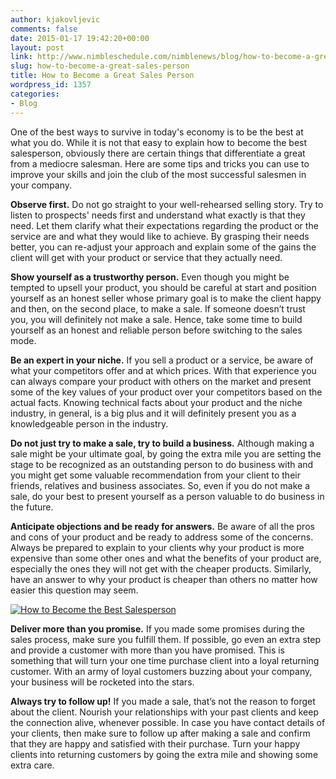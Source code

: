 ```yaml
---
author: kjakovljevic
comments: false
date: 2015-01-17 19:42:20+00:00
layout: post
link: http://www.nimbleschedule.com/nimblenews/blog/how-to-become-a-great-sales-person/
slug: how-to-become-a-great-sales-person
title: How to Become a Great Sales Person
wordpress_id: 1357
categories:
- Blog
---
```


One of the best ways to survive in today's economy is to be the best at what you do. While it is not that easy to explain how to become the best salesperson, obviously there are certain things that differentiate a great from a mediocre salesman. Here are some tips and tricks you can use to improve your skills and join the club of the most successful salesmen in your company.

**Observe first.** Do not go straight to your well-rehearsed selling story. Try to listen to prospects' needs first and understand what exactly is that they need. Let them clarify what their expectations regarding the product or the service are and what they would like to achieve. By grasping their needs better, you can re-adjust your approach and explain some of the gains the client will get with your product or service that they actually need.

**Show yourself as a trustworthy person.** Even though you might be tempted to upsell your product, you should be careful at start and position yourself as an honest  seller whose primary goal is to make the client happy and then, on the second place, to make a sale. If someone doesn’t trust you, you will definitely not make a sale. Hence, take some time to build yourself as an honest and reliable person before switching to the sales mode.

**Be an expert in your niche.** If you sell a product or a service, be aware of what your competitors offer and at which prices. With that experience you can always compare your product with others on the market and present some of the key values of your product over your competitors based on the actual facts. Knowing technical facts about your product and the niche industry, in general, is a big plus and it will definitely present you as a knowledgeable person in the industry. 

**Do not just try to make a sale, try to build a business.** Although making a sale might be your ultimate goal, by going the extra mile you are setting the stage to be recognized as an outstanding person to do business with and you might get some valuable recommendation from your client to their friends, relatives and business associates. So, even if you do not make a sale, do your best to present yourself as a person valuable to do business in the future. 

**Anticipate objections and be ready for answers.** Be aware of all the pros and cons of your product and be ready to address some of the concerns. Always be prepared to explain to your clients why your product is more expensive than some other ones and what the benefits of your product are, especially the ones they will not get with the cheaper products. Similarly, have an answer to why your product is cheaper than others no matter how easier this question may seem.

[![How to Become the Best Salesperson](http://www.nimbleschedule.com/wp-content/uploads/2015/01/become-a-great-salesman-thumb.jpg)](http://www.nimbleschedule.com/wp-content/uploads/2015/01/become-a-great-salesman.jpg)

**Deliver more than you promise.** If you made some promises during the sales process, make sure you fulfill them. If possible, go even an extra step and provide a customer with more than you have promised. This is something that will turn your one time purchase client into a loyal returning customer. With an army of loyal customers buzzing about your company, your business will be rocketed into the stars.

**Always try to follow up!** If you made a sale, that’s not the reason to forget about the client. Nourish your relationships with your past clients and keep the connection alive, whenever possible. In case you have contact details of your clients, then make sure to follow up after making a sale and confirm that they are happy and satisfied with their purchase. Turn your happy clients into returning customers by going the extra mile and showing some extra care.

